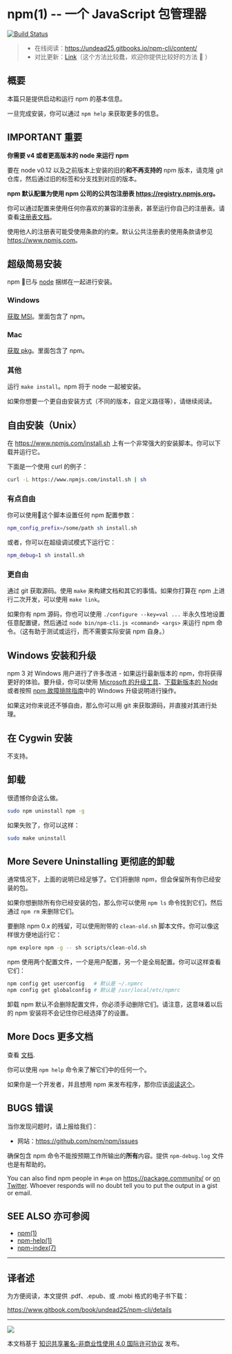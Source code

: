 npm(1) -- 一个 JavaScript 包管理器
==============================

[![Build Status](https://img.shields.io/travis/npm/npm/latest.svg)](https://travis-ci.org/npm/npm)

> - 在线阅读：<https://undead25.gitbooks.io/npm-cli/content/>
> - 对比更新：[Link](https://github.com/npm/npm/compare/latest...undead25:latest>)（这个方法比较蠢，欢迎你提供比较好的方法 🙂 ）


## 概要

本篇只是提供启动和运行 npm 的基本信息。

一旦完成安装，你可以通过 `npm help` 来获取更多的信息。

## IMPORTANT 重要

**你需要 v4 或者更高版本的 node 来运行 npm**

要在 node v0.12 以及之前版本上安装的旧的**和不再支持的** npm 版本，请克隆 git 仓库，然后通过旧的标签和分支找到对应的版本。

**npm 默认配置为使用 npm 公司的公共包注册表 <https://registry.npmjs.org>。**

你可以通过配置来使用任何你喜欢的兼容的注册表，甚至运行你自己的注册表。请查看[注册表文档](https://docs.npmjs.com/misc/registry)。

使用他人的注册表可能受使用条款的约束。默认公共注册表的使用条款请参见  <https://www.npmjs.com>。

## 超级简易安装

npm 已与 [node]((https://nodejs.org/en/download/)) 捆绑在一起进行安装。

### Windows

[获取 MSI](https://nodejs.org/en/download/)。里面包含了 npm。

### Mac

[获取 pkg](https://nodejs.org/en/download/)。里面包含了 npm。

### 其他

运行 `make install`。npm 将于 node 一起被安装。

如果你想要一个更自由安装方式（不同的版本，自定义路径等），请继续阅读。

## 自由安装（Unix）

在 <https://www.npmjs.com/install.sh> 上有一个非常强大的安装脚本。你可以下载并运行它。

下面是一个使用 curl 的例子：

```sh
curl -L https://www.npmjs.com/install.sh | sh
```

### 有点自由

你可以使用这个脚本设置任何 npm 配置参数：

```sh
npm_config_prefix=/some/path sh install.sh
```

或者，你可以在超级调试模式下运行它：

```sh
npm_debug=1 sh install.sh
```

### 更自由

通过 git 获取源码。使用 `make` 来构建文档和其它的事情。如果你打算在 npm 上进行二次开发，可以使用 `make link`。

如果你有 npm 源码，你也可以使用 `./configure --key=val ...` 半永久性地设置任意配置键，然后通过 `node bin/npm-cli.js <command> <args>` 来运行 npm 命令。（这有助于测试或运行，而不需要实际安装 npm 自身。）

## Windows 安装和升级
npm 3 对 Windows 用户进行了许多改进 - 如果运行最新版本的 npm，你将获得更好的体验。要升级，你可以使用 [Microsoft 的升级工具](https://github.com/felixrieseberg/npm-windows-upgrade)、[下载新版本的 Node](https://nodejs.org/en/download/) 或者按照 [npm 故障排除指南](./TROUBLESHOOTING.md)中的 Windows 升级说明进行操作。

如果这对你来说还不够自由，那么你可以用 git 来获取源码，并直接对其进行处理。

## 在 Cygwin 安装

不支持。

## 卸载

很遗憾你会这么做。

```sh
sudo npm uninstall npm -g
```
如果失败了，你可以这样：

```sh
sudo make uninstall
```

## More Severe Uninstalling 更彻底的卸载

通常情况下，上面的说明已经足够了。它们将删除 npm，但会保留所有你已经安装的包。

如果你想删除所有你已经安装的包，那么你可以使用 `npm ls` 命令找到它们，然后通过 `npm rm` 来删除它们。

要删除 npm 0.x 的残留，可以使用附带的 `clean-old.sh` 脚本文件。你可以像这样很方便地运行它：

```sh
npm explore npm -g -- sh scripts/clean-old.sh
```

npm 使用两个配置文件，一个是用户配置，另一个是全局配置。你可以这样查看它们：

```sh
npm config get userconfig   # 默认是 ~/.npmrc
npm config get globalconfig # 默认是 /usr/local/etc/npmrc
```

卸载 npm 默认不会删除配置文件，你必须手动删除它们。请注意，这意味着以后的 npm 安装将不会记住你已经选择了的设置。

## More Docs 更多文档

查看 [文档](https://docs.npmjs.com/).

你可以使用 `npm help` 命令来了解它们中的任何一个。

如果你是一个开发者，并且想用 npm 来发布程序，那你应该[阅读这个](https://docs.npmjs.com/misc/developers)。

## BUGS 错误

当你发现问题时，请上报给我们：

* 网站：<https://github.com/npm/npm/issues>

确保包含 npm 命令不能按预期工作所输出的**所有**内容。提供 `npm-debug.log` 文件也是有帮助的。

You can also find npm people in `#npm` on https://package.community/ or [on Twitter](https://twitter.com/npm_support).  Whoever responds will no doubt tell you to put the output in a gist or email.

## SEE ALSO 亦可参阅
* [npm(1)](https://docs.npmjs.com/cli/npm)
* [npm-help(1)](https://docs.npmjs.com/cli/help)
* [npm-index(7)](https://docs.npmjs.com/misc/index)

---
## 译者述

为方便阅读，本文提供 .pdf、.epub、或 .mobi 格式的电子书下载：

<https://www.gitbook.com/book/undead25/npm-cli/details>

---

![](https://i.creativecommons.org/l/by-nc/4.0/88x31.png)

本文档基于 [知识共享署名-非商业性使用 4.0 国际许可协议](http://creativecommons.org/licenses/by-nc/4.0/) 发布。
